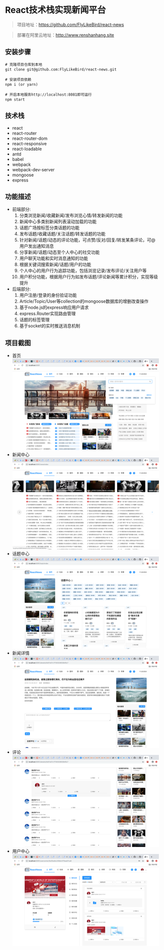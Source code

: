 # React技术栈实现新闻平台

> 项目地址：https://github.com/FlyLikeBird/react-news

> 部署在阿里云地址：http://www.renshanhang.site

## 安装步骤
    
    # 克隆项目仓库到本地
    git clone git@github.com:FlyLikeBird/react-news.git
    
    # 安装项目依赖
    npm i (or yarn)
    
    # 开启本地服务http://localhost:8081即可运行
    npm start

## 技术栈
* react
* react-router
* react-router-dom
* react-responsive
* react-loadable
* antd
* babel
* webpack
* webpack-dev-server
* mongoose
* express

## 功能描述
  * 前端部分:
    1. 分类浏览新闻/收藏新闻/发布浏览心情/转发新闻的功能
    2. 新闻中心多类别新闻列表滚动加载的功能
    3. 话题广场按标签分类话题的功能
    4. 发布话题/收藏话题/关注话题/转发话题的功能
    5. 针对新闻/话题/动态的评论功能，可点赞/反对/回复/转发某条评论，可@用户发出通知消息
    6. 分享新闻/话题/动态至个人中心的社交功能
    7. 用户聊天功能和实时消息通知的功能
    8. 根据关键词搜索新闻/话题/用户的功能
    9. 个人中心的用户行为追踪功能，包括浏览记录/发布评论/关注用户等
    10. 用户积分功能，根据用户行为如发布话题/评论新闻等累计积分，实现等级提升
  * 后端部分:
    1. 用户注册/登录的身份验证功能
    2. Article/Topic/User等collection的mongoose数据库的增删改查操作
    3. 基于node.js的express响应用户请求
    4. express.Router实现路由管理
    5. 话题的标签管理
    6. 基于socket的实时推送消息机制
        
## 项目截图
* 首页
![首页](./record/home.png)
* 新闻中心
![新闻中心](./record/newsIndex.png)
* 话题中心
![话题中心](./record/topicIndex.png)
* 新闻详情
![新闻详情](./record/newsDetail.png)
* 评论
![评论](./record/comment.png)
* 用户中心
![用户中心](./record/usercenter.png)
